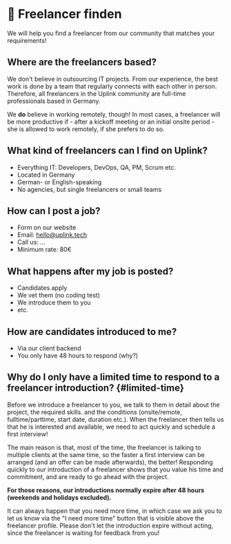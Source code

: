 # 🔎 Freelancer finden

We will help you find a freelancer from our community that matches your requirements!

## Where are the freelancers based?

We don't believe in outsourcing IT projects. From our experience, the best work is done by a team that regularly connects with each other in person. Therefore, all freelancers in the Uplink community are full-time professionals based in Germany.

We **do** believe in working remotely, though! In most cases, a freelancer will be more productive if - after a kickoff meeting or an initial onsite period - she is allowed to work remotely, if she prefers to do so.

## What kind of freelancers can I find on Uplink?

* Everything IT: Developers, DevOps, QA, PM, Scrum etc.
* Located in Germany
* German- or English-speaking
* No agencies, but single freelancers or small teams

## How can I post a job?

* Form on our website
* Email: hello@uplink.tech
* Call us: ...
* Minimum rate: 80€

## What happens after my job is posted?

* Candidates apply
* We vet them (no coding test)
* We introduce them to you
* etc.

## How are candidates introduced to me?

* Via our client backend
* You only have 48 hours to respond (why?)

## Why do I only have a limited time to respond to a freelancer introduction? {#limited-time}

Before we introduce a freelancer to you, we talk to them in detail about the project, the required skills. and the conditions (onsite/remote, fulltime/parttime, start date, duration etc.). When the freelancer then tells us that he is interested and available, we need to act quickly and schedule a first interview!

The main reason is that, most of the time, the freelancer is talking to multiple clients at the same time, so the faster a first interview can be arranged (and an offer can be made afterwards), the better! Responding quickly to our introduction of a freelancer shows that you value his time and commitment, and are ready to go ahead with the project.

**For those reasons, our introductions normally expire after 48 hours (weekends and holidays excluded).**

It can always happen that you need more time, in which case we ask you to let us know via the "I need more time" button that is visible above the freelancer profile. Please don't let the introduction expire without acting, since the freelancer is waiting for feedback from you!
